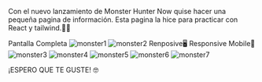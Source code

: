 Con el nuevo lanzamiento de Monster Hunter Now quise hacer una pequeña pagina de información. Esta pagina la hice para practicar con React y tailwind.👨‍💻

Pantalla Completa
![monster1](https://github.com/DiegoBraseroSanchez/Monster-Hunter/assets/129300180/6ea33bd8-0d3d-4321-acac-6a3140fce908)
![monster2](https://github.com/DiegoBraseroSanchez/Monster-Hunter/assets/129300180/22df944d-11da-4fb3-863f-57f9671439dd)
Renposive🖥️ Responsive Mobile📱
![monster3](https://github.com/DiegoBraseroSanchez/Monster-Hunter/assets/129300180/e1fa7ea1-ae6c-4e3f-adeb-7d3f0bb28e8d)
![monster4](https://github.com/DiegoBraseroSanchez/Monster-Hunter/assets/129300180/a92003a5-7b37-4561-80fc-54e8ff5f8d9c)
![monster5](https://github.com/DiegoBraseroSanchez/Monster-Hunter/assets/129300180/bcdf5696-a8fd-47fe-97c7-111c3fc7ded0)
![monster6](https://github.com/DiegoBraseroSanchez/Monster-Hunter/assets/129300180/103b6f91-7231-4c05-8064-a5aec55893cc)
![monster7](https://github.com/DiegoBraseroSanchez/Monster-Hunter/assets/129300180/b3302263-4d0a-49aa-a003-cdf7a47ba76f)


¡ESPERO QUE TE GUSTE! 🤓
